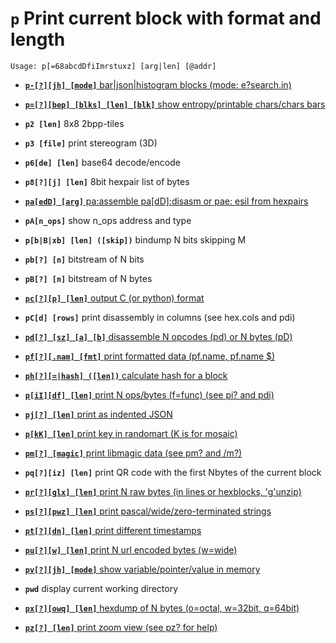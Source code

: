 <!-- TITLE: p -->

#  **`p`** Print current block with format and length


```text
Usage: p[=68abcdDfiImrstuxz] [arg|len] [@addr]
```


- [ **`p-[?][jh] [mode]`** bar|json|histogram blocks (mode: e?search.in)](/options/p/p-jh)

- [ **`p=[?][bep] [blks] [len] [blk]`** show entropy/printable chars/chars bars](/options/p/p-bep)

- **`p2 [len]`** 8x8 2bpp-tiles
- **`p3 [file]`** print stereogram (3D)
- **`p6[de] [len]`** base64 decode/encode
- **`p8[?][j] [len]`** 8bit hexpair list of bytes

- [ **`pa[edD] [arg]`** pa:assemble pa[dD]:disasm or pae: esil from hexpairs](/options/p/pa-ed)

- **`pA[n_ops]`** show n_ops address and type
- **`p[b|B|xb] [len] ([skip])`** bindump N bits skipping M
- **`pb[?] [n]`** bitstream of N bits
- **`pB[?] [n]`** bitstream of N bytes

- [ **`pc[?][p] [len]`** output C (or python) format](/options/p/pc-p)

- **`pC[d] [rows]`** print disassembly in columns (see hex.cols and pdi)

- [ **`pd[?] [sz] [a] [b]`** disassemble N opcodes (pd) or N bytes (pD)](/options/p/pd-sz)

- [ **`pf[?][.nam] [fmt]`** print formatted data (pf.name, pf.name $<expr>)](/options/p/pf-nam)

- [ **`ph[?][=|hash] ([len])`** calculate hash for a block](/options/p/ph-hash)

- [ **`p[iI][df] [len]`** print N ops/bytes (f=func) (see pi? and pdi)](/options/p/p-iI)

- [ **`pj[?] [len]`** print as indented JSON](/options/p/pj-len)

- [ **`p[kK] [len]`** print key in randomart (K is for mosaic)](/options/p/p-k_capK)

- [ **`pm[?] [magic]`** print libmagic data (see pm? and /m?)](/options/p/pm-magic)

- **`pq[?][iz] [len]`** print QR code with the first Nbytes of the current block

- [ **`pr[?][glx] [len]`** print N raw bytes (in lines or hexblocks, 'g'unzip)](/options/p/pr-glx)

- [ **`ps[?][pwz] [len]`** print pascal/wide/zero-terminated strings](/options/p/ps-pwz)

- [ **`pt[?][dn] [len]`** print different timestamps](/options/p/pt-dn)

- [ **`pu[?][w] [len]`** print N url encoded bytes (w=wide)](/options/p/pu-w-len)

- [ **`pv[?][jh] [mode]`** show variable/pointer/value in memory](/options/p/pv-jh-mode)

- **`pwd`** display current working directory

- [ **`px[?][owq] [len]`** hexdump of N bytes (o=octal, w=32bit, q=64bit)](/options/p/px-owq)

- [ **`pz[?] [len]`** print zoom view (see pz? for help)](/options/p/pz-len-print-zoom)

<p hidden>p2 p3 p6 p8 pA pb pB pC pd pf ph pi pj pk pK pm pq pr ps pt pu pv pwd px pz</p>